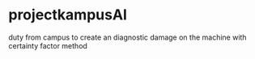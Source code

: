 # projectkampusAI
duty from campus to create an diagnostic damage on the machine with certainty factor method
